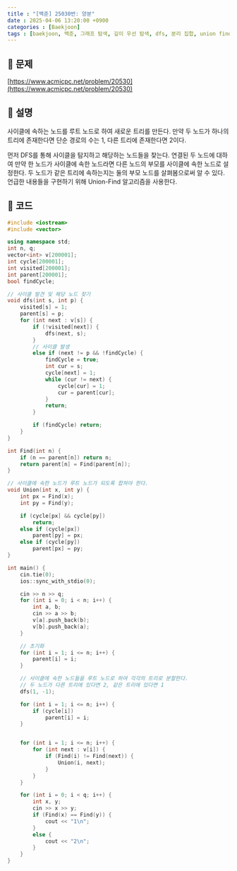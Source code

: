 ```yaml
---
title : "[백준] 25030번: 양분"
date : 2025-04-06 13:20:00 +0900
categories : [Baekjoon]
tags : [baekjoon, 백준, 그래프 탐색, 깊이 우선 탐색, dfs, 분리 집합, union find, 알고리즘, algorithm, ps]
---
```


## 📌 문제

[https://www.acmicpc.net/problem/20530](https://www.acmicpc.net/problem/20530)

## 📌 설명

사이클에 속하는 노드를 루트 노드로 하여 새로운 트리를 만든다. 만약 두 노드가 하나의 트리에 존재한다면 단순 경로의 수는 1, 다른 트리에 존재한다면 2이다.

먼저 DFS를 통해 사이클을 탐지하고 해당하는 노드들을 찾는다. 연결된 두 노드에 대하여 만약 한 노드가 사이클에 속한 노드라면 다른 노드의 부모를 사이클에 속한 노드로 설정한다. 두 노드가 같은 트리에 속하는지는 둘의 부모 노드를 살펴봄으로써 알 수 있다. 언급한 내용들을 구현하기 위해 Union-Find 알고리즘을 사용한다.

## 📌 코드

```cpp
#include <iostream>
#include <vector>

using namespace std;
int n, q;
vector<int> v[200001];
int cycle[200001];
int visited[200001];
int parent[200001];
bool findCycle;

// 사이클 발견 및 해당 노드 찾기
void dfs(int s, int p) {
    visited[s] = 1;
    parent[s] = p;
    for (int next : v[s]) {
        if (!visited[next]) {
            dfs(next, s);
        }
        // 사이클 발생
        else if (next != p && !findCycle) {
            findCycle = true;
            int cur = s;
            cycle[next] = 1;
            while (cur != next) {
                cycle[cur] = 1;
                cur = parent[cur];
            }
            return;
        }

        if (findCycle) return;
    }
}

int Find(int n) {
    if (n == parent[n]) return n;
    return parent[n] = Find(parent[n]);
}

// 사이클에 속한 노드가 루트 노드가 되도록 합쳐야 한다.
void Union(int x, int y) {
    int px = Find(x);
    int py = Find(y);

    if (cycle[px] && cycle[py])
        return;
    else if (cycle[px])
        parent[py] = px;
    else if (cycle[py])
        parent[px] = py;
}

int main() {
    cin.tie(0);
    ios::sync_with_stdio(0);

    cin >> n >> q;
    for (int i = 0; i < n; i++) {
        int a, b;
        cin >> a >> b;
        v[a].push_back(b);
        v[b].push_back(a);
    }

    // 초기화
    for (int i = 1; i <= n; i++) {
        parent[i] = i;
    }

    // 사이클에 속한 노드들을 루트 노드로 하여 각각의 트리로 분할한다.
    // 두 노드가 다른 트리에 있다면 2, 같은 트리에 있다면 1
    dfs(1, -1);

    for (int i = 1; i <= n; i++) {
        if (cycle[i])
            parent[i] = i;
    }


    for (int i = 1; i <= n; i++) {
        for (int next : v[i]) {
            if (Find(i) != Find(next)) {
                Union(i, next);
            }
        }
    }

    for (int i = 0; i < q; i++) {
        int x, y;
        cin >> x >> y;
        if (Find(x) == Find(y)) {
            cout << "1\n";
        }
        else {
            cout << "2\n";
        }
    }
}
```